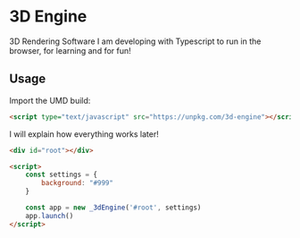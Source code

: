 # 3D Engine #

3D Rendering Software I am developing with Typescript to run in the browser, for learning and for fun!


## Usage ##

Import the UMD build:

```html
<script type="text/javascript" src="https://unpkg.com/3d-engine"></script>
```

I will explain how everything works later!


```html
<div id="root"></div>

<script>
    const settings = {
        background: "#999"
    }

    const app = new _3dEngine('#root', settings)
    app.launch()
</script>
```
